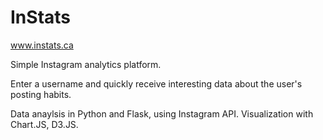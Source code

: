 # InStats

www.instats.ca

Simple Instagram analytics platform.

Enter a username and quickly receive interesting data about the user's posting habits.

Data anaylsis in Python and Flask, using Instagram API. Visualization with Chart.JS, D3.JS.
